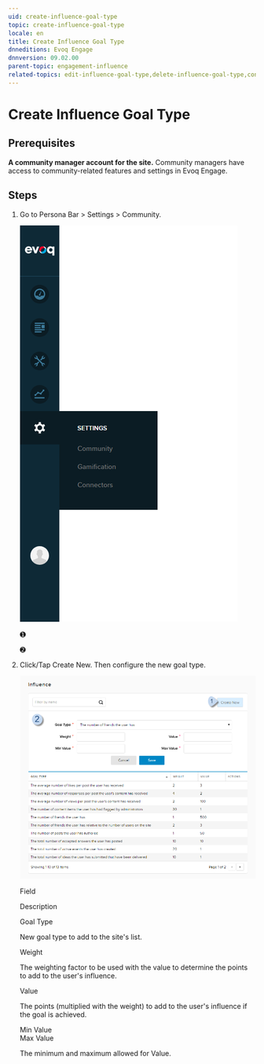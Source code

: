 ```yaml
---
uid: create-influence-goal-type
topic: create-influence-goal-type
locale: en
title: Create Influence Goal Type
dnneditions: Evoq Engage
dnnversion: 09.02.00
parent-topic: engagement-influence
related-topics: edit-influence-goal-type,delete-influence-goal-type,config-misc-community-settings
---
```


# Create Influence Goal Type

## Prerequisites

**A community manager account for the site.** Community managers have access to community-related features and settings in Evoq Engage.

## Steps

1.  Go to Persona Bar \> Settings \> Community.
    
    ![Persona Bar > Settings > Community](/images/scr-pbar-mod-Settings-E91.png)
    
    ➊
    
    ➋
    
2.  Click/Tap Create New. Then configure the new goal type.
    
      
    
    ![Community Influence — Create New.](/images/scr-CommunityInfluence-GoalsNew.png)
    
      
    
    Field
    
    Description
    
    Goal Type
    
    New goal type to add to the site's list.
    
    Weight
    
    The weighting factor to be used with the value to determine the points to add to the user's influence.
    
    Value
    
    The points (multiplied with the weight) to add to the user's influence if the goal is achieved.
    
    Min Value  
    Max Value
    
    The minimum and maximum allowed for Value.